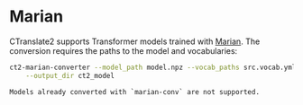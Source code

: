 # Marian

CTranslate2 supports Transformer models trained with [Marian](https://github.com/marian-nmt/marian). The conversion requires the paths to the model and vocabularies:

```bash
ct2-marian-converter --model_path model.npz --vocab_paths src.vocab.yml tgt.vocab.yml \
    --output_dir ct2_model
```

```{attention}
Models already converted with `marian-conv` are not supported.
```
